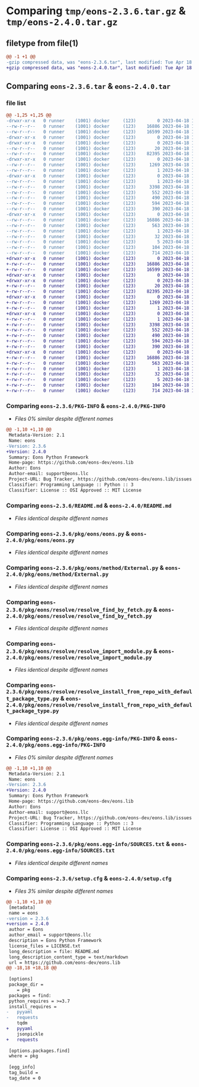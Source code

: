 # Comparing `tmp/eons-2.3.6.tar.gz` & `tmp/eons-2.4.0.tar.gz`

## filetype from file(1)

```diff
@@ -1 +1 @@
-gzip compressed data, was "eons-2.3.6.tar", last modified: Tue Apr 18 14:54:08 2023, max compression
+gzip compressed data, was "eons-2.4.0.tar", last modified: Tue Apr 18 14:58:37 2023, max compression
```

## Comparing `eons-2.3.6.tar` & `eons-2.4.0.tar`

### file list

```diff
@@ -1,25 +1,25 @@
-drwxr-xr-x   0 runner    (1001) docker     (123)        0 2023-04-18 14:54:08.061581 eons-2.3.6/
--rw-r--r--   0 runner    (1001) docker     (123)    16886 2023-04-18 14:54:08.061581 eons-2.3.6/PKG-INFO
--rw-r--r--   0 runner    (1001) docker     (123)    16599 2023-04-18 14:53:49.000000 eons-2.3.6/README.md
-drwxr-xr-x   0 runner    (1001) docker     (123)        0 2023-04-18 14:54:08.057581 eons-2.3.6/pkg/
-drwxr-xr-x   0 runner    (1001) docker     (123)        0 2023-04-18 14:54:08.057581 eons-2.3.6/pkg/eons/
--rw-r--r--   0 runner    (1001) docker     (123)       20 2023-04-18 14:53:58.000000 eons-2.3.6/pkg/eons/__init__.py
--rw-r--r--   0 runner    (1001) docker     (123)    82395 2023-04-18 14:53:58.000000 eons-2.3.6/pkg/eons/eons.py
-drwxr-xr-x   0 runner    (1001) docker     (123)        0 2023-04-18 14:54:08.057581 eons-2.3.6/pkg/eons/method/
--rw-r--r--   0 runner    (1001) docker     (123)     1269 2023-04-18 14:53:24.000000 eons-2.3.6/pkg/eons/method/External.py
--rw-r--r--   0 runner    (1001) docker     (123)        1 2023-04-18 14:53:58.000000 eons-2.3.6/pkg/eons/method/__init__.py
-drwxr-xr-x   0 runner    (1001) docker     (123)        0 2023-04-18 14:54:08.061581 eons-2.3.6/pkg/eons/resolve/
--rw-r--r--   0 runner    (1001) docker     (123)        1 2023-04-18 14:53:58.000000 eons-2.3.6/pkg/eons/resolve/__init__.py
--rw-r--r--   0 runner    (1001) docker     (123)     3398 2023-04-18 14:53:24.000000 eons-2.3.6/pkg/eons/resolve/resolve_find_by_fetch.py
--rw-r--r--   0 runner    (1001) docker     (123)      552 2023-04-18 14:53:24.000000 eons-2.3.6/pkg/eons/resolve/resolve_import_module.py
--rw-r--r--   0 runner    (1001) docker     (123)      490 2023-04-18 14:53:24.000000 eons-2.3.6/pkg/eons/resolve/resolve_install_from_repo.py
--rw-r--r--   0 runner    (1001) docker     (123)      594 2023-04-18 14:53:24.000000 eons-2.3.6/pkg/eons/resolve/resolve_install_from_repo_with_default_package_type.py
--rw-r--r--   0 runner    (1001) docker     (123)      390 2023-04-18 14:53:24.000000 eons-2.3.6/pkg/eons/resolve/resolve_install_with_pip.py
-drwxr-xr-x   0 runner    (1001) docker     (123)        0 2023-04-18 14:54:08.057581 eons-2.3.6/pkg/eons.egg-info/
--rw-r--r--   0 runner    (1001) docker     (123)    16886 2023-04-18 14:54:08.000000 eons-2.3.6/pkg/eons.egg-info/PKG-INFO
--rw-r--r--   0 runner    (1001) docker     (123)      563 2023-04-18 14:54:08.000000 eons-2.3.6/pkg/eons.egg-info/SOURCES.txt
--rw-r--r--   0 runner    (1001) docker     (123)        1 2023-04-18 14:54:08.000000 eons-2.3.6/pkg/eons.egg-info/dependency_links.txt
--rw-r--r--   0 runner    (1001) docker     (123)       32 2023-04-18 14:54:08.000000 eons-2.3.6/pkg/eons.egg-info/requires.txt
--rw-r--r--   0 runner    (1001) docker     (123)        5 2023-04-18 14:54:08.000000 eons-2.3.6/pkg/eons.egg-info/top_level.txt
--rw-r--r--   0 runner    (1001) docker     (123)      104 2023-04-18 14:53:58.000000 eons-2.3.6/pyproject.toml
--rw-r--r--   0 runner    (1001) docker     (123)      714 2023-04-18 14:54:08.061581 eons-2.3.6/setup.cfg
+drwxr-xr-x   0 runner    (1001) docker     (123)        0 2023-04-18 14:58:37.088723 eons-2.4.0/
+-rw-r--r--   0 runner    (1001) docker     (123)    16886 2023-04-18 14:58:37.088723 eons-2.4.0/PKG-INFO
+-rw-r--r--   0 runner    (1001) docker     (123)    16599 2023-04-18 14:58:20.000000 eons-2.4.0/README.md
+drwxr-xr-x   0 runner    (1001) docker     (123)        0 2023-04-18 14:58:37.084723 eons-2.4.0/pkg/
+drwxr-xr-x   0 runner    (1001) docker     (123)        0 2023-04-18 14:58:37.084723 eons-2.4.0/pkg/eons/
+-rw-r--r--   0 runner    (1001) docker     (123)       20 2023-04-18 14:58:28.000000 eons-2.4.0/pkg/eons/__init__.py
+-rw-r--r--   0 runner    (1001) docker     (123)    82395 2023-04-18 14:58:28.000000 eons-2.4.0/pkg/eons/eons.py
+drwxr-xr-x   0 runner    (1001) docker     (123)        0 2023-04-18 14:58:37.084723 eons-2.4.0/pkg/eons/method/
+-rw-r--r--   0 runner    (1001) docker     (123)     1269 2023-04-18 14:58:09.000000 eons-2.4.0/pkg/eons/method/External.py
+-rw-r--r--   0 runner    (1001) docker     (123)        1 2023-04-18 14:58:28.000000 eons-2.4.0/pkg/eons/method/__init__.py
+drwxr-xr-x   0 runner    (1001) docker     (123)        0 2023-04-18 14:58:37.088723 eons-2.4.0/pkg/eons/resolve/
+-rw-r--r--   0 runner    (1001) docker     (123)        1 2023-04-18 14:58:28.000000 eons-2.4.0/pkg/eons/resolve/__init__.py
+-rw-r--r--   0 runner    (1001) docker     (123)     3398 2023-04-18 14:58:09.000000 eons-2.4.0/pkg/eons/resolve/resolve_find_by_fetch.py
+-rw-r--r--   0 runner    (1001) docker     (123)      552 2023-04-18 14:58:09.000000 eons-2.4.0/pkg/eons/resolve/resolve_import_module.py
+-rw-r--r--   0 runner    (1001) docker     (123)      490 2023-04-18 14:58:09.000000 eons-2.4.0/pkg/eons/resolve/resolve_install_from_repo.py
+-rw-r--r--   0 runner    (1001) docker     (123)      594 2023-04-18 14:58:09.000000 eons-2.4.0/pkg/eons/resolve/resolve_install_from_repo_with_default_package_type.py
+-rw-r--r--   0 runner    (1001) docker     (123)      390 2023-04-18 14:58:09.000000 eons-2.4.0/pkg/eons/resolve/resolve_install_with_pip.py
+drwxr-xr-x   0 runner    (1001) docker     (123)        0 2023-04-18 14:58:37.084723 eons-2.4.0/pkg/eons.egg-info/
+-rw-r--r--   0 runner    (1001) docker     (123)    16886 2023-04-18 14:58:37.000000 eons-2.4.0/pkg/eons.egg-info/PKG-INFO
+-rw-r--r--   0 runner    (1001) docker     (123)      563 2023-04-18 14:58:37.000000 eons-2.4.0/pkg/eons.egg-info/SOURCES.txt
+-rw-r--r--   0 runner    (1001) docker     (123)        1 2023-04-18 14:58:37.000000 eons-2.4.0/pkg/eons.egg-info/dependency_links.txt
+-rw-r--r--   0 runner    (1001) docker     (123)       32 2023-04-18 14:58:37.000000 eons-2.4.0/pkg/eons.egg-info/requires.txt
+-rw-r--r--   0 runner    (1001) docker     (123)        5 2023-04-18 14:58:37.000000 eons-2.4.0/pkg/eons.egg-info/top_level.txt
+-rw-r--r--   0 runner    (1001) docker     (123)      104 2023-04-18 14:58:28.000000 eons-2.4.0/pyproject.toml
+-rw-r--r--   0 runner    (1001) docker     (123)      714 2023-04-18 14:58:37.088723 eons-2.4.0/setup.cfg
```

### Comparing `eons-2.3.6/PKG-INFO` & `eons-2.4.0/PKG-INFO`

 * *Files 0% similar despite different names*

```diff
@@ -1,10 +1,10 @@
 Metadata-Version: 2.1
 Name: eons
-Version: 2.3.6
+Version: 2.4.0
 Summary: Eons Python Framework
 Home-page: https://github.com/eons-dev/eons.lib
 Author: Eons
 Author-email: support@eons.llc
 Project-URL: Bug Tracker, https://github.com/eons-dev/eons.lib/issues
 Classifier: Programming Language :: Python :: 3
 Classifier: License :: OSI Approved :: MIT License
```

### Comparing `eons-2.3.6/README.md` & `eons-2.4.0/README.md`

 * *Files identical despite different names*

### Comparing `eons-2.3.6/pkg/eons/eons.py` & `eons-2.4.0/pkg/eons/eons.py`

 * *Files identical despite different names*

### Comparing `eons-2.3.6/pkg/eons/method/External.py` & `eons-2.4.0/pkg/eons/method/External.py`

 * *Files identical despite different names*

### Comparing `eons-2.3.6/pkg/eons/resolve/resolve_find_by_fetch.py` & `eons-2.4.0/pkg/eons/resolve/resolve_find_by_fetch.py`

 * *Files identical despite different names*

### Comparing `eons-2.3.6/pkg/eons/resolve/resolve_import_module.py` & `eons-2.4.0/pkg/eons/resolve/resolve_import_module.py`

 * *Files identical despite different names*

### Comparing `eons-2.3.6/pkg/eons/resolve/resolve_install_from_repo_with_default_package_type.py` & `eons-2.4.0/pkg/eons/resolve/resolve_install_from_repo_with_default_package_type.py`

 * *Files identical despite different names*

### Comparing `eons-2.3.6/pkg/eons.egg-info/PKG-INFO` & `eons-2.4.0/pkg/eons.egg-info/PKG-INFO`

 * *Files 0% similar despite different names*

```diff
@@ -1,10 +1,10 @@
 Metadata-Version: 2.1
 Name: eons
-Version: 2.3.6
+Version: 2.4.0
 Summary: Eons Python Framework
 Home-page: https://github.com/eons-dev/eons.lib
 Author: Eons
 Author-email: support@eons.llc
 Project-URL: Bug Tracker, https://github.com/eons-dev/eons.lib/issues
 Classifier: Programming Language :: Python :: 3
 Classifier: License :: OSI Approved :: MIT License
```

### Comparing `eons-2.3.6/pkg/eons.egg-info/SOURCES.txt` & `eons-2.4.0/pkg/eons.egg-info/SOURCES.txt`

 * *Files identical despite different names*

### Comparing `eons-2.3.6/setup.cfg` & `eons-2.4.0/setup.cfg`

 * *Files 3% similar despite different names*

```diff
@@ -1,10 +1,10 @@
 [metadata]
 name = eons
-version = 2.3.6
+version = 2.4.0
 author = Eons
 author_email = support@eons.llc
 description = Eons Python Framework
 license_files = LICENSE.txt
 long_description = file: README.md
 long_description_content_type = text/markdown
 url = https://github.com/eons-dev/eons.lib
@@ -18,18 +18,18 @@
 
 [options]
 package_dir = 
 	= pkg
 packages = find:
 python_requires = >=3.7
 install_requires = 
-	pyyaml
-	requests
 	tqdm
+	pyyaml
 	jsonpickle
+	requests
 
 [options.packages.find]
 where = pkg
 
 [egg_info]
 tag_build = 
 tag_date = 0
```

